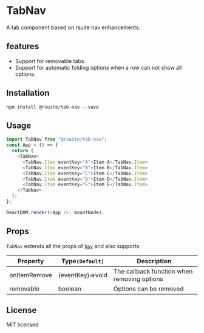 # TabNav

A tab component based on rsuite nav enhancements.

## features

- Support for removable tabs.
- Support for automatic folding options when a row can not show all options.

## Installation

```
npm install @rsuite/tab-nav --save
```

## Usage

```js
import TabNav from "@rsuite/tab-nav";
const App = () => {
  return (
    <TabNav>
      <TabNav.Item eventKey="A">Item A</TabNav.Item>
      <TabNav.Item eventKey="B">Item B</TabNav.Item>
      <TabNav.Item eventKey="C">Item C</TabNav.Item>
      <TabNav.Item eventKey="D">Item D</TabNav.Item>
      <TabNav.Item eventKey="E">Item E</TabNav.Item>
    </TabNav>
  );
};

ReactDOM.render(<App />, mountNode);
```

## Props

`TabNav` extends all the props of [`Nav`](https://rsuitejs.com/en/components/nav) and also supports:



| Property     | Type`(Default)`  | Description                                 |
| ------------ | ---------------- | ------------------------------------------- |
| onItemRemove | (eventKey)=>void | The callback function when removing options |
| removable    | boolean          | Options can be removed                      |



## License

MIT licensed
